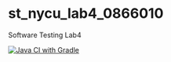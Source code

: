 # st_nycu_lab4_0866010
Software Testing Lab4

[![Java CI with Gradle](https://github.com/StanHsu0522/st_nycu_lab4_0866010/actions/workflows/gradle.yml/badge.svg)](https://github.com/StanHsu0522/st_nycu_lab4_0866010/actions/workflows/gradle.yml)
